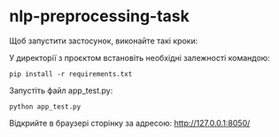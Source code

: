 # nlp-preprocessing-task

Щоб запустити застосунок, виконайте такі кроки:

У директорії з проєктом встановіть необхідні залежності командою:
```
pip install -r requirements.txt  
```

Запустіть файл app_test.py:

```
python app_test.py
``` 
Відкрийте в браузері сторінку за адресою: http://127.0.0.1:8050/
